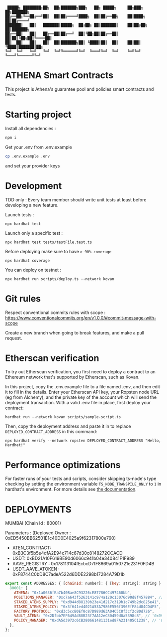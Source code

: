 ```
 █████╗ ████████╗██╗  ██╗███████╗███╗   ██╗ █████╗     ██╗███╗   ██╗███████╗
██╔══██╗╚══██╔══╝██║  ██║██╔════╝████╗  ██║██╔══██╗    ██║████╗  ██║██╔════╝
███████║   ██║   ███████║█████╗  ██╔██╗ ██║███████║    ██║██╔██╗ ██║███████╗
██╔══██║   ██║   ██╔══██║██╔══╝  ██║╚██╗██║██╔══██║    ██║██║╚██╗██║╚════██║
██║  ██║   ██║   ██║  ██║███████╗██║ ╚████║██║  ██║    ██║██║ ╚████║███████║██╗
╚═╝  ╚═╝   ╚═╝   ╚═╝  ╚═╝╚══════╝╚═╝  ╚═══╝╚═╝  ╚═╝    ╚═╝╚═╝  ╚═══╝╚══════╝╚═╝

```

# ATHENA Smart Contracts

This project is Athena's guarantee pool and policies smart contracts and tests.

# Starting project

Install all dependencies :

```bash
npm i
```

Get your .env from .env.example

```bash
cp .env.example .env
```

and set your provider keys

# Development

TDD only : Every team member should write unit tests at least before developing a new feature.

Launch tests :

```shell
npx hardhat test
```

Launch only a specific test :

```shell
npx hardhat test tests/testFile.test.ts
```

Before deploying make sure to have `> 90% coverage`

```shell
npx hardhat coverage
```

You can deploy on testnet :

```shell
npx hardhat run scripts/deploy.ts --network kovan
```

# Git rules

Respect conventional commits rules with scope :
https://www.conventionalcommits.org/en/v1.0.0/#commit-message-with-scope

Create a new branch when going to break features, and make a pull request.

# Etherscan verification

To try out Etherscan verification, you first need to deploy a contract to an Ethereum network that's supported by Etherscan, such as Kovan.

In this project, copy the .env.example file to a file named .env, and then edit it to fill in the details. Enter your Etherscan API key, your Ropsten node URL (eg from Alchemy), and the private key of the account which will send the deployment transaction. With a valid .env file in place, first deploy your contract:

```shell
hardhat run --network kovan scripts/sample-script.ts
```

Then, copy the deployment address and paste it in to replace `DEPLOYED_CONTRACT_ADDRESS` in this command:

```shell
npx hardhat verify --network ropsten DEPLOYED_CONTRACT_ADDRESS "Hello, Hardhat!"
```

# Performance optimizations

For faster runs of your tests and scripts, consider skipping ts-node's type checking by setting the environment variable `TS_NODE_TRANSPILE_ONLY` to `1` in hardhat's environment. For more details see [the documentation](https://hardhat.org/guides/typescript.html#performance-optimizations).

#

# DEPLOYMENTS

MUMBAI (Chain Id : 80001)

Parameters :
(Deployed Owner : 0xED5450BB62501E1c40D0E4025a9f62317800e790)

- ATEN_CONTRACT: 0xB3C3f5b5e4dfA2E94c714c67d30c8148272CCACD
- USDT: 0xBD21A10F619BE90d6066c941b04e340841F1F989
- AAVE_REGISTRY : 0x178113104fEcbcD7fF8669a0150721e231F0FD4B
- USDT_AAVE_ATOKEN : 0xF8744C0bD8C7adeA522d6DDE2298b17284A79D1b

```js
export const ADDRESSES: { [chainId: number]: { [key: string]: string } } = {
  80001: {
    ATHENA: "0x1a0636fEa7b40Bae8C93226cE87786CC497460bb",
    POSITIONS_MANAGER: "0xc7a643f5263141c974a120c13076d90d8f457884", // '0x1111e28f96850e91736414ba6065b5c7d78b5ec2',
    STAKED_ATENS_SUPPLY: "0xd944d88139b23e41d217c319b1c749b2dc825e41", //n'0xbeDb237a00bAd3945f4e9251E1691f51Cbf5E306',
    STAKED_ATENS_POLICY: "0x3f641ed4021A53A7986E556f396EfF84d84CD4F5", //'0x620Ce1a74fd78ebf43C2d208F4C8646a4B0678Cd',
    FACTORY_PROTOCOL: "0xd3c5ccB0Ef0c87D989d63A04C5C8f3cf2cB0d726",
    VAULT_ATENS: "0x2Dfbb7EF649Ad88B23f7AA12eC80459d0a5398c8", // '0xD944d88139b23e41D217C319b1c749B2dc825E41',
    POLICY_MANAGER: "0xdA5d3972c6CB280661481131ed8FA231405C1238", // '0x3f641ed4021A53A7986E556f396EfF84d84CD4F5',
  },
};
```
